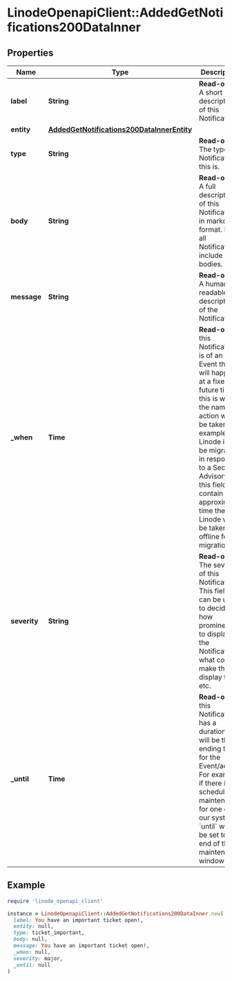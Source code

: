 # LinodeOpenapiClient::AddedGetNotifications200DataInner

## Properties

| Name | Type | Description | Notes |
| ---- | ---- | ----------- | ----- |
| **label** | **String** | __Read-only__ A short description of this Notification. | [optional][readonly] |
| **entity** | [**AddedGetNotifications200DataInnerEntity**](AddedGetNotifications200DataInnerEntity.md) |  | [optional] |
| **type** | **String** | __Read-only__ The type of Notification this is. | [optional][readonly] |
| **body** | **String** | __Read-only__ A full description of this Notification, in markdown format.  Not all Notifications include bodies. | [optional][readonly] |
| **message** | **String** | __Read-only__ A human-readable description of the Notification. | [optional][readonly] |
| **_when** | **Time** | __Read-only__ If this Notification is of an Event that will happen at a fixed, future time, this is when the named action will be taken. For example, if a Linode is to be migrated in response to a Security Advisory, this field will contain the approximate time the Linode will be taken offline for migration. | [optional][readonly] |
| **severity** | **String** | __Read-only__ The severity of this Notification.  This field can be used to decide how prominently to display the Notification, what color to make the display text, etc. | [optional][readonly] |
| **_until** | **Time** | __Read-only__ If this Notification has a duration, this will be the ending time for the Event/action. For example, if there is scheduled maintenance for one of our systems, &#x60;until&#x60; would be set to the end of the maintenance window. | [optional][readonly] |

## Example

```ruby
require 'linode_openapi_client'

instance = LinodeOpenapiClient::AddedGetNotifications200DataInner.new(
  label: You have an important ticket open!,
  entity: null,
  type: ticket_important,
  body: null,
  message: You have an important ticket open!,
  _when: null,
  severity: major,
  _until: null
)
```

